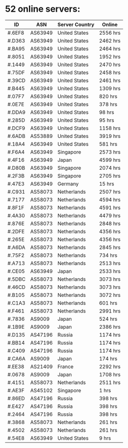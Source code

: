 # 52 online servers:

| ID | ASN | Server Country | Online |
| ------ | ------ | ------ | ------ |
| #.6EF8 | AS63949 | United States | 2556 hrs |
| #.D363 | AS63949 | United States | 2462 hrs |
| #.BA95 | AS63949 | United States | 2464 hrs |
| #.8051 | AS63949 | United States | 1952 hrs |
| #.1449 | AS63949 | United States | 2470 hrs |
| #.75DF | AS63949 | United States | 2458 hrs |
| #.39CD | AS63949 | United States | 2461 hrs |
| #.B445 | AS63949 | United States | 1309 hrs |
| #.07F7 | AS63949 | United States | 820 hrs |
| #.0E7E | AS63949 | United States | 378 hrs |
| #.DDA9 | AS63949 | United States | 98 hrs |
| #.285D | AS63949 | United States | 95 hrs |
| #.DCF9 | AS63949 | United States | 1158 hrs |
| #.6ADB | AS53889 | United States | 3919 hrs |
| #.18A4 | AS63949 | United States | 581 hrs |
| #.F6A4 | AS63949 | Singapore | 2573 hrs |
| #.4F16 | AS63949 | Japan | 4599 hrs |
| #.D80B | AS63949 | Singapore | 2074 hrs |
| #.2F3B | AS63949 | Singapore | 2705 hrs |
| #.47E3 | AS63949 | Germany | 15 hrs |
| #.C931 | AS58073 | Netherlands | 2507 hrs |
| #.7177 | AS58073 | Netherlands | 4594 hrs |
| #.8F1F | AS58073 | Netherlands | 4591 hrs |
| #.4A30 | AS58073 | Netherlands | 4479 hrs |
| #.876E | AS58073 | Netherlands | 2848 hrs |
| #.2DFE | AS58073 | Netherlands | 4356 hrs |
| #.265E | AS58073 | Netherlands | 4356 hrs |
| #.A6DA | AS58073 | Netherlands | 2845 hrs |
| #.75F2 | AS58073 | Netherlands | 734 hrs |
| #.A713 | AS58073 | Netherlands | 2513 hrs |
| #.CE05 | AS63949 | Japan | 2533 hrs |
| #.5DBC | AS58073 | Netherlands | 3073 hrs |
| #.46CD | AS58073 | Netherlands | 3073 hrs |
| #.B105 | AS58073 | Netherlands | 3072 hrs |
| #.C1A3 | AS58073 | Netherlands | 601 hrs |
| #.F461 | AS58073 | Netherlands | 2991 hrs |
| #.7836 | AS9009 | Japan | 524 hrs |
| #.1B9E | AS9009 | Japan | 2386 hrs |
| #.D135 | AS47196 | Russia | 1174 hrs |
| #.BB14 | AS47196 | Russia | 1174 hrs |
| #.C409 | AS47196 | Russia | 1174 hrs |
| #.CA6A | AS9009 | Japan | 174 hrs |
| #.EE38 | AS21409 | France | 2292 hrs |
| #.0678 | AS9009 | Japan | 1708 hrs |
| #.4151 | AS58073 | Netherlands | 2511 hrs |
| #.AE3F | AS45102 | Singapore | 1 hrs |
| #.86ED | AS47196 | Russia | 398 hrs |
| #.E427 | AS47196 | Russia | 398 hrs |
| #.2464 | AS47196 | Russia | 398 hrs |
| #.3868 | AS58073 | Netherlands | 261 hrs |
| #.4502 | AS58073 | Netherlands | 261 hrs |
| #.54E8 | AS63949 | United States | 9 hrs |

